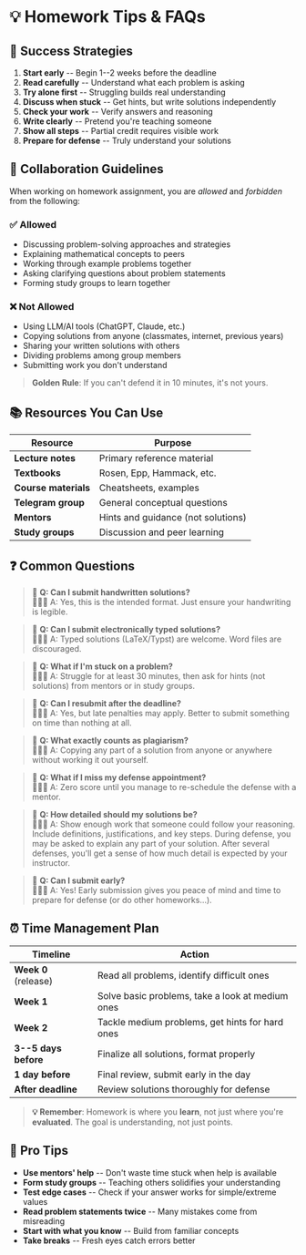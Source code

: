 # 💡 Homework Tips & FAQs

## 🎯 Success Strategies

1. **Start early** -- Begin 1--2 weeks before the deadline
2. **Read carefully** -- Understand what each problem is asking
3. **Try alone first** -- Struggling builds real understanding
4. **Discuss when stuck** -- Get hints, but write solutions independently
5. **Check your work** -- Verify answers and reasoning
6. **Write clearly** -- Pretend you're teaching someone
7. **Show all steps** -- Partial credit requires visible work
8. **Prepare for defense** -- Truly understand your solutions

## 🤝 Collaboration Guidelines

When working on homework assignment, you are _allowed_ and _forbidden_ from the following:

### ✅ Allowed

- Discussing problem-solving approaches and strategies
- Explaining mathematical concepts to peers
- Working through example problems together
- Asking clarifying questions about problem statements
- Forming study groups to learn together

### ❌ Not Allowed

- Using LLM/AI tools (ChatGPT, Claude, etc.)
- Copying solutions from anyone (classmates, internet, previous years)
- Sharing your written solutions with others
- Dividing problems among group members
- Submitting work you don't understand

> **Golden Rule**: If you can't defend it in 10 minutes, it's not yours.

## 📚 Resources You Can Use

| Resource | Purpose |
|----------|---------|
| **Lecture notes** | Primary reference material |
| **Textbooks** | Rosen, Epp, Hammack, etc. |
| **Course materials** | Cheatsheets, examples |
| **Telegram group** | General conceptual questions |
| **Mentors** | Hints and guidance (not solutions) |
| **Study groups** | Discussion and peer learning |

## ❓ Common Questions

> 🦫 **Q: Can I submit handwritten solutions?** \
> 👨🏻‍🏫 A: Yes, this is the intended format. Just ensure your handwriting is legible.

> 🦫 **Q: Can I submit electronically typed solutions?** \
> 👨🏻‍🏫 A: Typed solutions (LaTeX/Typst) are welcome. Word files are discouraged.

> 🦫 **Q: What if I'm stuck on a problem?** \
> 👨🏻‍🏫 A: Struggle for at least 30 minutes, then ask for hints (not solutions) from mentors or in study groups.

> 🦫 **Q: Can I resubmit after the deadline?** \
> 👨🏻‍🏫 A: Yes, but late penalties may apply. Better to submit something on time than nothing at all.

> 🦫 **Q: What exactly counts as plagiarism?** \
> 👨🏻‍🏫 A: Copying any part of a solution from anyone or anywhere without working it out yourself.

> 🦫 **Q: What if I miss my defense appointment?** \
> 👨🏻‍🏫 A: Zero score until you manage to re-schedule the defense with a mentor.

> 🦫 **Q: How detailed should my solutions be?** \
> 👨🏻‍🏫 A: Show enough work that someone could follow your reasoning. Include definitions, justifications, and key steps. During defense, you may be asked to explain any part of your solution. After several defenses, you'll get a sense of how much detail is expected by your instructor.

> 🦫 **Q: Can I submit early?** \
> 👨🏻‍🏫 A: Yes! Early submission gives you peace of mind and time to prepare for defense (or do other homeworks...).

## ⏰ Time Management Plan

| Timeline | Action |
|----------|--------|
| **Week 0** (release) | Read all problems, identify difficult ones |
| **Week 1** | Solve basic problems, take a look at medium ones |
| **Week 2** | Tackle medium problems, get hints for hard ones |
| **3--5 days before** | Finalize all solutions, format properly |
| **1 day before** | Final review, submit early in the day |
| **After deadline** | Review solutions thoroughly for defense |

> **💡 Remember**: Homework is where you **learn**, not just where you're **evaluated**. The goal is understanding, not just points.

## 🚀 Pro Tips

- **Use mentors' help** -- Don't waste time stuck when help is available
- **Form study groups** -- Teaching others solidifies your understanding
- **Test edge cases** -- Check if your answer works for simple/extreme values
- **Read problem statements twice** -- Many mistakes come from misreading
- **Start with what you know** -- Build from familiar concepts
- **Take breaks** -- Fresh eyes catch errors better
